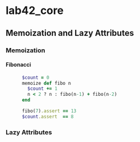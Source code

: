 
# lab42\_core


## Memoization and Lazy Attributes

### Memoization

#### Fibonacci

```ruby
      $count = 0
      memoize def fibo n
        $count += 1
        n < 2 ? n : fibo(n-1) + fibo(n-2)
      end

      fibo(7).assert == 13 
      $count.assert  == 8
```

### Lazy Attributes

```ruby
    
```

